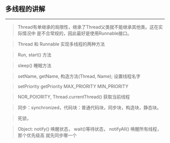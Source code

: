 ## 多线程的讲解
----------
> Thread有单继承的局限性，继承了Thread父类就不能继承其他类。这在实际情况中
> 是不合常规的，因此最好是使用Runnable接口。

> Thread 和 Runnable 实现多线程的两种方法

> Run, start() 方法

> sleep()  睡眠方法

> setName, getName, 构造方法(Thread, Name);  设置线程名字

> setPriority getPriority MAX_PRIORITY MIN_PRIORITY

> NOR_POIORITY, Thread.currentThread() 获取当前线程

> 同步：synchronized，代码块：普通代码块，同步块，构造块，静态块。

> 死锁，

> Object: notify() 唤醒状态， wait()等待状态， notifyAll() 唤醒所有线程，那个优先级高
> 就先同步哪一个
